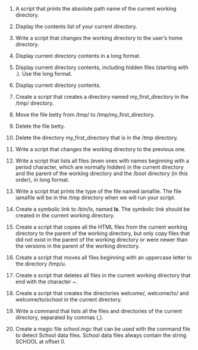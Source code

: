 1. A script that prints the absolute path name of the current working directory.

2. Display the contents list of your current directory.

3. Write a script that changes the working directory to the user’s home directory.

4. Display current directory contents in a long format.

5. Display current directory contents, including hidden files (starting with .). Use the long format.

6. Display current directory contents.  

7. Create a script that creates a directory named my_first_directory in the /tmp/ directory.

8. Move the file betty from /tmp/ to /tmp/my_first_directory.

9. Delete the file betty.

10. Delete the directory my_first_directory that is in the /tmp directory.

11. Write a script that changes the working directory to the previous one.

12. Write a script that lists all files (even ones with names beginning with a period character, which are normally hidden) in the current directory and the parent of the working directory and the /boot directory (in this order), in long format.

13. Write a script that prints the type of the file named iamafile. The file iamafile will be in the /tmp directory when we will run your script.

14. Create a symbolic link to /bin/ls, named __ls__. The symbolic link should be created in the current working directory.

15. Create a script that copies all the HTML files from the current working directory to the parent of the working directory, but only copy files that did not exist in the parent of the working directory or were newer than the versions in the parent of the working directory.

16. Create a script that moves all files beginning with an uppercase letter to the directory /tmp/u.

17. Create a script that deletes all files in the current working directory that end with the character ~.

18. Create a script that creates the directories welcome/, welcome/to/ and welcome/to/school in the current directory.

19. Write a command that lists all the files and directories of the current directory, separated by commas (,).

20. Create a magic file school.mgc that can be used with the command file to detect School data files. School data files always contain the string SCHOOL at offset 0. 


